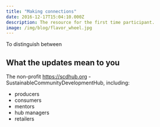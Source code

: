 ```yaml
---
title: "Making connections"
date: 2016-12-17T15:04:10.000Z
description: The resource for the first time participant.
image: /img/blog/flavor_wheel.jpg
---
```


To distinguish between 

## What the updates mean to you

The non-profit https://scdhub.org - SustainableCommunityDevelopmentHub, including:

- producers
- consumers
- mentors
- hub managers
- retailers

